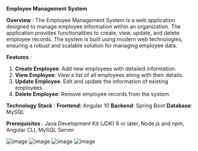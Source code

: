 **Employee Management System**


**Overview** :
The Employee Management System is a web application designed to manage employee information within an organization. The application provides functionalities to create, view, update, and delete employee records. The system is built using modern web technologies, ensuring a robust and scalable solution for managing employee data.

**Features** :
1. **Create Employee**: Add new employees with detailed information.
2. **View Employee**: View a list of all employees along with their details.
3. **Update Employee**: Edit and update the information of existing employees.
4. **Delete Employee**: Remove employee records from the system.
   
**Technology Stack** :
**Frontend:** Angular 10
**Backend**: Spring Boot
**Database**: MySQL

**Prerequisites** :
Java Development Kit (JDK) 8 or later,
Node.js and npm,
Angular CLI,
MySQL Server

![image](https://github.com/rutudeshmukh/Employee-Management-Application/assets/69516019/09ae8074-bb6e-4c5b-8206-481da6149796)
![image](https://github.com/rutudeshmukh/Employee-Management-Application/assets/69516019/5f38bf96-ad76-4bab-b5c0-ffad24228562)
![image](https://github.com/rutudeshmukh/Employee-Management-Application/assets/69516019/5af79b2d-c5b5-4954-8476-db96e9f39a05)
![image](https://github.com/rutudeshmukh/Employee-Management-Application/assets/69516019/1f0f53b5-3d05-42bb-85c2-61b76999c7fc)



